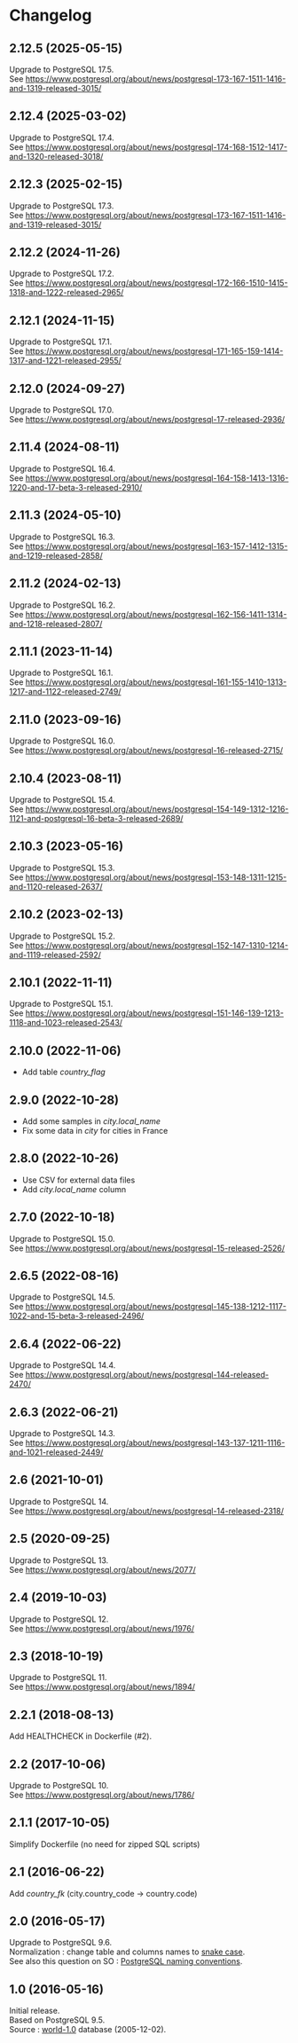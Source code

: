 # Changelog

## 2.12.5 (2025-05-15)
Upgrade to PostgreSQL 17.5.  
See https://www.postgresql.org/about/news/postgresql-173-167-1511-1416-and-1319-released-3015/

## 2.12.4 (2025-03-02)
Upgrade to PostgreSQL 17.4.  
See https://www.postgresql.org/about/news/postgresql-174-168-1512-1417-and-1320-released-3018/

## 2.12.3 (2025-02-15)
Upgrade to PostgreSQL 17.3.  
See https://www.postgresql.org/about/news/postgresql-173-167-1511-1416-and-1319-released-3015/

## 2.12.2 (2024-11-26)
Upgrade to PostgreSQL 17.2.  
See https://www.postgresql.org/about/news/postgresql-172-166-1510-1415-1318-and-1222-released-2965/

## 2.12.1 (2024-11-15)
Upgrade to PostgreSQL 17.1.  
See https://www.postgresql.org/about/news/postgresql-171-165-159-1414-1317-and-1221-released-2955/

## 2.12.0 (2024-09-27)
Upgrade to PostgreSQL 17.0.  
See https://www.postgresql.org/about/news/postgresql-17-released-2936/

## 2.11.4 (2024-08-11)
Upgrade to PostgreSQL 16.4.  
See https://www.postgresql.org/about/news/postgresql-164-158-1413-1316-1220-and-17-beta-3-released-2910/

## 2.11.3 (2024-05-10)
Upgrade to PostgreSQL 16.3.  
See https://www.postgresql.org/about/news/postgresql-163-157-1412-1315-and-1219-released-2858/

## 2.11.2 (2024-02-13)
Upgrade to PostgreSQL 16.2.  
See https://www.postgresql.org/about/news/postgresql-162-156-1411-1314-and-1218-released-2807/

## 2.11.1 (2023-11-14)
Upgrade to PostgreSQL 16.1.  
See https://www.postgresql.org/about/news/postgresql-161-155-1410-1313-1217-and-1122-released-2749/

## 2.11.0 (2023-09-16)
Upgrade to PostgreSQL 16.0.  
See https://www.postgresql.org/about/news/postgresql-16-released-2715/

## 2.10.4 (2023-08-11)
Upgrade to PostgreSQL 15.4.  
See https://www.postgresql.org/about/news/postgresql-154-149-1312-1216-1121-and-postgresql-16-beta-3-released-2689/

## 2.10.3 (2023-05-16)
Upgrade to PostgreSQL 15.3.  
See https://www.postgresql.org/about/news/postgresql-153-148-1311-1215-and-1120-released-2637/

## 2.10.2 (2023-02-13)
Upgrade to PostgreSQL 15.2.  
See https://www.postgresql.org/about/news/postgresql-152-147-1310-1214-and-1119-released-2592/

## 2.10.1 (2022-11-11)
Upgrade to PostgreSQL 15.1.  
See https://www.postgresql.org/about/news/postgresql-151-146-139-1213-1118-and-1023-released-2543/

## 2.10.0 (2022-11-06)
- Add table _country_flag_

## 2.9.0 (2022-10-28)
- Add some samples in _city.local_name_ 
- Fix some data in _city_ for cities in France

## 2.8.0 (2022-10-26)
- Use CSV for external data files
- Add _city.local_name_ column

## 2.7.0 (2022-10-18)
Upgrade to PostgreSQL 15.0.  
See https://www.postgresql.org/about/news/postgresql-15-released-2526/

## 2.6.5 (2022-08-16)
Upgrade to PostgreSQL 14.5.  
See https://www.postgresql.org/about/news/postgresql-145-138-1212-1117-1022-and-15-beta-3-released-2496/

## 2.6.4 (2022-06-22)
Upgrade to PostgreSQL 14.4.  
See https://www.postgresql.org/about/news/postgresql-144-released-2470/

## 2.6.3 (2022-06-21)
Upgrade to PostgreSQL 14.3.  
See https://www.postgresql.org/about/news/postgresql-143-137-1211-1116-and-1021-released-2449/

## 2.6 (2021-10-01)
Upgrade to PostgreSQL 14.  
See https://www.postgresql.org/about/news/postgresql-14-released-2318/

## 2.5 (2020-09-25)
Upgrade to PostgreSQL 13.  
See https://www.postgresql.org/about/news/2077/

## 2.4 (2019-10-03)
Upgrade to PostgreSQL 12.  
See https://www.postgresql.org/about/news/1976/

## 2.3 (2018-10-19)
Upgrade to PostgreSQL 11.  
See https://www.postgresql.org/about/news/1894/

## 2.2.1 (2018-08-13)
Add HEALTHCHECK in Dockerfile (#2).

## 2.2 (2017-10-06)
Upgrade to PostgreSQL 10.  
See https://www.postgresql.org/about/news/1786/ 

## 2.1.1 (2017-10-05)
Simplify Dockerfile (no need for zipped SQL scripts)

## 2.1 (2016-06-22)
Add _country_fk_ (city.country_code -> country.code)

## 2.0 (2016-05-17)
Upgrade to PostgreSQL 9.6.  
Normalization : change table and columns names to [snake case](https://en.wikipedia.org/wiki/Snake_case).  
See also this question on SO : [PostgreSQL naming conventions](http://stackoverflow.com/questions/2878248/postgresql-naming-conventions). 

## 1.0 (2016-05-16)
Initial release.  
Based on PostgreSQL 9.5.  
Source : [world-1.0](http://pgfoundry.org/frs/shownotes.php?release_id=366) database (2005-12-02).

